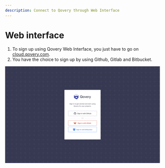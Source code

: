 ```yaml
---
description: Connect to Qovery through Web Interface
---
```


# Web interface

1. To sign up using Qovery Web Interface, you just have to go on [cloud.qovery.com](https://cloud.qovery.com).
2. You have the choice to sign up by using Github, Gitlab and Bitbucket.

![](../../.gitbook/assets/image-2.png)



